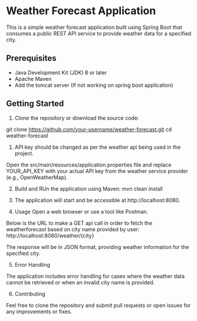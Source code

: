 # Weather Forecast Application

This is a simple weather forecast application built using Spring Boot that consumes a public REST API service to provide weather data for a specified city.

## Prerequisites

- Java Development Kit (JDK) 8 or later
- Apache Maven
- Add the tomcat server (If not working on spring boot application)

## Getting Started

1. Clone the repository or download the source code:

git clone https://github.com/your-username/weather-forecast.git
cd weather-forecast

1. API key should be changed as per the weather api being used in the project.

Open the src/main/resources/application.properties file and replace 	YOUR_API_KEY with your actual API key from the weather service 	provider (e.g., OpenWeatherMap).

2. Build and RUn the application using Maven:
	mvn clean install
	
3. The application will start and be accessible at http://localhost:8080.
   
4. Usage Open a web browser or use a tool like Postman.

Below is the URL to make a GET api call in order to fetch the weatherforecast based on city name provided by user: http://localhost:8080/weather/{city}

The response will be in JSON format, providing weather information for the specified city.

5. Error Handling

The application includes error handling for cases where the weather data cannot be   retrieved or when an invalid city name is provided.

6. Contributing

Feel free to clone the repository and submit pull requests or open issues for any improvements or fixes.

